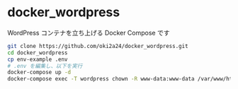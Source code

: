 # docker_wordpress
WordPress コンテナを立ち上げる Docker Compose です

```bash
git clone https://github.com/oki2a24/docker_wordpress.git
cd docker_wordpress
cp env-example .env
# .env を編集し、以下を実行
docker-compose up -d
docker-compose exec -T wordpress chown -R www-data:www-data /var/www/html/
```
